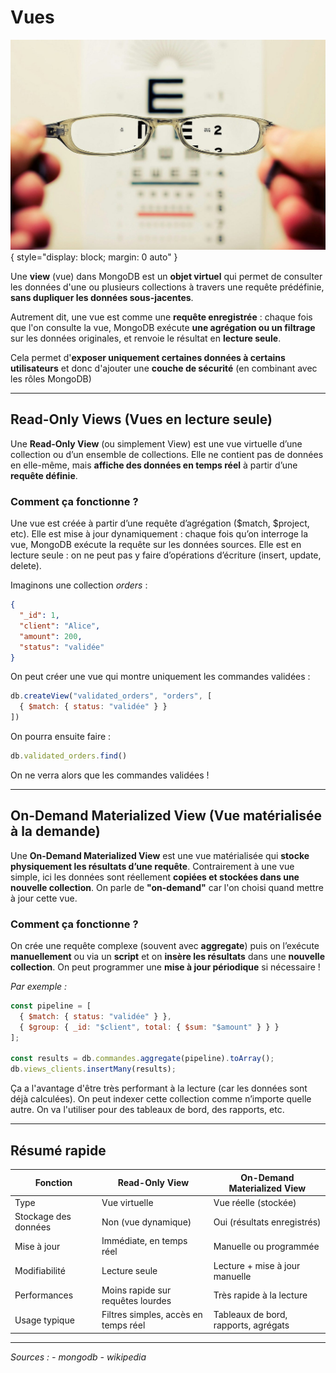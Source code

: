 # Vues

![Vues](img/views.jpg "Vues"){ style="display: block; margin: 0 auto" }

Une **view** (vue) dans MongoDB est un **objet virtuel** qui permet de consulter les données d'une ou plusieurs collections à travers une requête prédéfinie, **sans dupliquer les données sous-jacentes**.

Autrement dit, une vue est comme une **requête enregistrée** : chaque fois que l'on consulte la vue, MongoDB exécute **une agrégation ou un filtrage** sur les données originales, et renvoie le résultat en **lecture seule**.

Cela permet d'**exposer uniquement certaines données à certains utilisateurs** et donc d'ajouter une **couche de sécurité** (en combinant avec les rôles MongoDB)

---

## Read-Only Views (Vues en lecture seule)

Une **Read-Only View** (ou simplement View) est une vue virtuelle d’une collection ou d’un ensemble de collections. Elle ne contient pas de données en elle-même, mais **affiche des données en temps réel** à partir d’une **requête définie**.

### Comment ça fonctionne ?

Une vue est créée à partir d’une requête d’agrégation ($match, $project, etc). Elle est mise à jour dynamiquement : chaque fois qu’on interroge la vue, MongoDB exécute la requête sur les données sources. Elle est en lecture seule : on ne peut pas y faire d’opérations d’écriture (insert, update, delete).

Imaginons une collection *orders* :
```json
{
  "_id": 1,
  "client": "Alice",
  "amount": 200,
  "status": "validée"
}
```
On peut créer une vue qui montre uniquement les commandes validées :
```js
db.createView("validated_orders", "orders", [
  { $match: { status: "validée" } }
])
```
On pourra ensuite faire :
```js
db.validated_orders.find()
```
On ne verra alors que les commandes validées !

---

## On-Demand Materialized View (Vue matérialisée à la demande)

Une **On-Demand Materialized View** est une vue matérialisée qui **stocke physiquement les résultats d’une requête**. Contrairement à une vue simple, ici les données sont réellement **copiées et stockées dans une nouvelle collection**. On parle de **"on-demand"** car l'on choisi quand mettre à jour cette vue.

### Comment ça fonctionne ?

On crée une requête complexe (souvent avec **aggregate**) puis on l’exécute **manuellement** ou via un **script** et on **insère les résultats** dans une **nouvelle collection**. On peut programmer une **mise à jour périodique** si nécessaire !

*Par exemple :*
```js
const pipeline = [
  { $match: { status: "validée" } },
  { $group: { _id: "$client", total: { $sum: "$amount" } } }
];

const results = db.commandes.aggregate(pipeline).toArray();
db.views_clients.insertMany(results);
```

Ça a l'avantage d'être très performant à la lecture (car les données sont déjà calculées). On peut indexer cette collection comme n’importe quelle autre. On va l'utiliser pour des tableaux de bord, des rapports, etc.

---

## Résumé rapide

| Fonction             | Read-Only View                       | On-Demand Materialized View          |
| -------------------- | ------------------------------------ | ------------------------------------ |
| Type                 | Vue virtuelle                        | Vue réelle (stockée)                 |
| Stockage des données | Non (vue dynamique)                  | Oui (résultats enregistrés)          |
| Mise à jour          | Immédiate, en temps réel             | Manuelle ou programmée               |
| Modifiabilité        | Lecture seule                        | Lecture + mise à jour manuelle       |
| Performances         | Moins rapide sur requêtes lourdes    | Très rapide à la lecture             |
| Usage typique        | Filtres simples, accès en temps réel | Tableaux de bord, rapports, agrégats |

---

*Sources :*
*- mongodb*
*- wikipedia*